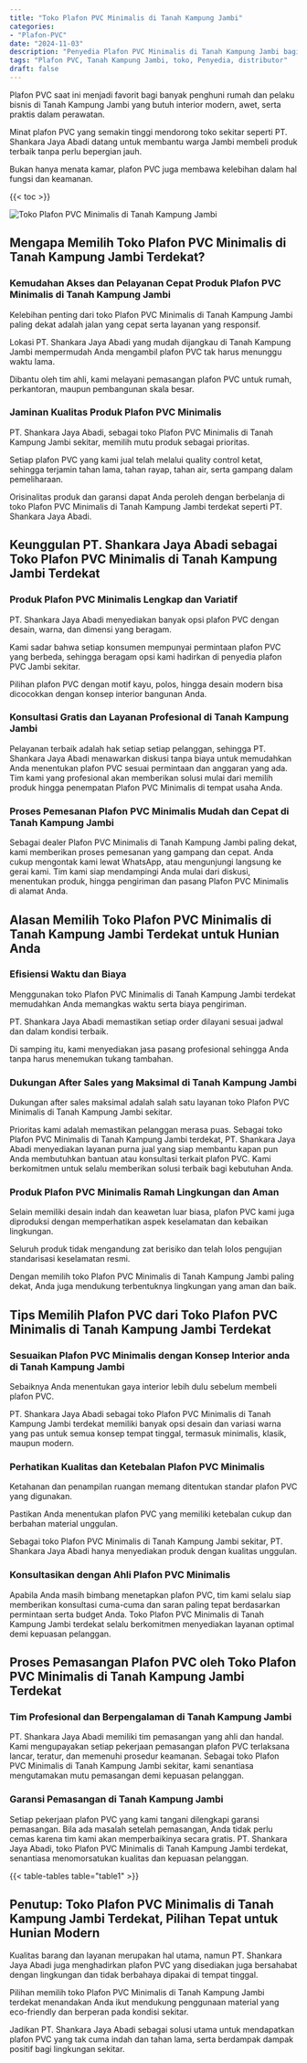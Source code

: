 ```yaml
---
title: "Toko Plafon PVC Minimalis di Tanah Kampung Jambi"
categories: 
- "Plafon-PVC"
date: "2024-11-03"
description: "Penyedia Plafon PVC Minimalis di Tanah Kampung Jambi bagi hunian, kantor, serta toko. Produk berkualitas, beragam motif, variasi warna modern, beserta jasa pemasangan ditangani oleh tenaga ahli ahli dan kepastian resmi!|Layanan penyediaan Plafon PVC Minimalis di Tanah Kampung Jambi untuk keperluan hunian, office, maupun toko, beserta plafon unggulan dan instalasi oleh tenaga ahli berpengalaman dan jaminan resmi.|Pilihan Plafon PVC Minimalis di Tanah Kampung Jambi yang terpercaya bagi rumah, office, serta gerai, dengan material berkualitas dan penempatan dikerjakan oleh tim ahli serta garansi resmi.|Penyediaan Plafon PVC Minimalis di Tanah Kampung Jambi untuk hunian, perkantoran, dan toko, dengan material terbaik dan instalasi oleh tenaga ahli ahli, lengkap dengan garansi resmi.}"
tags: "Plafon PVC, Tanah Kampung Jambi, toko, Penyedia, distributor"
draft: false
---
```


Plafon PVC saat ini menjadi favorit bagi banyak penghuni rumah dan pelaku bisnis di Tanah Kampung Jambi yang butuh interior modern, awet, serta praktis dalam perawatan.

Minat plafon PVC yang semakin tinggi mendorong toko sekitar seperti PT. Shankara Jaya Abadi datang untuk membantu warga Jambi membeli produk terbaik tanpa perlu bepergian jauh.

Bukan hanya menata kamar, plafon PVC juga membawa kelebihan dalam hal fungsi dan keamanan.

{{< toc >}}

![Toko Plafon PVC Minimalis di Tanah Kampung Jambi](/images/Plafon-PVC/Toko-Plafon-PVC-Minimalis-di-Tanah-Kampung-Jambi.png)


## Mengapa Memilih Toko Plafon PVC Minimalis di Tanah Kampung Jambi Terdekat?

### Kemudahan Akses dan Pelayanan Cepat Produk Plafon PVC Minimalis di Tanah Kampung Jambi

Kelebihan penting dari toko Plafon PVC Minimalis di Tanah Kampung Jambi paling dekat adalah jalan yang cepat serta layanan yang responsif.

Lokasi PT. Shankara Jaya Abadi yang mudah dijangkau di Tanah Kampung Jambi mempermudah Anda mengambil plafon PVC tak harus menunggu waktu lama.

Dibantu oleh tim ahli, kami melayani pemasangan plafon PVC untuk rumah, perkantoran, maupun pembangunan skala besar.

### Jaminan Kualitas Produk Plafon PVC Minimalis

PT. Shankara Jaya Abadi, sebagai toko Plafon PVC Minimalis di Tanah Kampung Jambi sekitar, memilih mutu produk sebagai prioritas.

Setiap plafon PVC yang kami jual telah melalui quality control ketat, sehingga terjamin tahan lama, tahan rayap, tahan air, serta gampang dalam pemeliharaan.

Orisinalitas produk dan garansi dapat Anda peroleh dengan berbelanja di toko Plafon PVC Minimalis di Tanah Kampung Jambi terdekat seperti PT. Shankara Jaya Abadi.

## Keunggulan PT. Shankara Jaya Abadi sebagai Toko Plafon PVC Minimalis di Tanah Kampung Jambi Terdekat

### Produk Plafon PVC Minimalis Lengkap dan Variatif

PT. Shankara Jaya Abadi menyediakan banyak opsi plafon PVC dengan desain, warna, dan dimensi yang beragam.

Kami sadar bahwa setiap konsumen mempunyai permintaan plafon PVC yang berbeda, sehingga beragam opsi kami hadirkan di penyedia plafon PVC Jambi sekitar.

Pilihan plafon PVC dengan motif kayu, polos, hingga desain modern bisa dicocokkan dengan konsep interior bangunan Anda.

### Konsultasi Gratis dan Layanan Profesional di Tanah Kampung Jambi

Pelayanan terbaik adalah hak setiap setiap pelanggan, sehingga PT. Shankara Jaya Abadi menawarkan diskusi tanpa biaya untuk memudahkan Anda menentukan plafon PVC sesuai permintaan dan anggaran yang ada. Tim kami yang profesional akan memberikan solusi mulai dari memilih produk hingga penempatan Plafon PVC Minimalis di tempat usaha Anda.

### Proses Pemesanan Plafon PVC Minimalis Mudah dan Cepat di Tanah Kampung Jambi

Sebagai dealer Plafon PVC Minimalis di Tanah Kampung Jambi paling dekat, kami memberikan proses pemesanan yang gampang dan cepat. Anda cukup mengontak kami lewat WhatsApp, atau mengunjungi langsung ke gerai kami. Tim kami siap mendampingi Anda mulai dari diskusi, menentukan produk, hingga pengiriman dan pasang Plafon PVC Minimalis di alamat Anda.

## Alasan Memilih Toko Plafon PVC Minimalis di Tanah Kampung Jambi Terdekat untuk Hunian Anda

### Efisiensi Waktu dan Biaya

Menggunakan toko Plafon PVC Minimalis di Tanah Kampung Jambi terdekat memudahkan Anda memangkas waktu serta biaya pengiriman.

PT. Shankara Jaya Abadi memastikan setiap order dilayani sesuai jadwal dan dalam kondisi terbaik.

Di samping itu, kami menyediakan jasa pasang profesional sehingga Anda tanpa harus menemukan tukang tambahan.

### Dukungan After Sales yang Maksimal di Tanah Kampung Jambi

Dukungan after sales maksimal adalah salah satu layanan toko Plafon PVC Minimalis di Tanah Kampung Jambi sekitar.

Prioritas kami adalah memastikan pelanggan merasa puas. Sebagai toko Plafon PVC Minimalis di Tanah Kampung Jambi terdekat, PT. Shankara Jaya Abadi menyediakan layanan purna jual yang siap membantu kapan pun Anda membutuhkan bantuan atau konsultasi terkait plafon PVC. Kami berkomitmen untuk selalu memberikan solusi terbaik bagi kebutuhan Anda.

### Produk Plafon PVC Minimalis Ramah Lingkungan dan Aman

Selain memiliki desain indah dan keawetan luar biasa, plafon PVC kami juga diproduksi dengan memperhatikan aspek keselamatan dan kebaikan lingkungan.

Seluruh produk tidak mengandung zat berisiko dan telah lolos pengujian standarisasi keselamatan resmi.

Dengan memilih toko Plafon PVC Minimalis di Tanah Kampung Jambi paling dekat, Anda juga mendukung terbentuknya lingkungan yang aman dan baik.

## Tips Memilih Plafon PVC dari Toko Plafon PVC Minimalis di Tanah Kampung Jambi Terdekat

### Sesuaikan Plafon PVC Minimalis dengan Konsep Interior anda di Tanah Kampung Jambi

Sebaiknya Anda menentukan gaya interior lebih dulu sebelum membeli plafon PVC.

PT. Shankara Jaya Abadi sebagai toko Plafon PVC Minimalis di Tanah Kampung Jambi terdekat memiliki banyak opsi desain dan variasi warna yang pas untuk semua konsep tempat tinggal, termasuk minimalis, klasik, maupun modern.

### Perhatikan Kualitas dan Ketebalan Plafon PVC Minimalis

Ketahanan dan penampilan ruangan memang ditentukan standar plafon PVC yang digunakan.

Pastikan Anda menentukan plafon PVC yang memiliki ketebalan cukup dan berbahan material unggulan.

Sebagai toko Plafon PVC Minimalis di Tanah Kampung Jambi sekitar, PT. Shankara Jaya Abadi hanya menyediakan produk dengan kualitas unggulan.

### Konsultasikan dengan Ahli Plafon PVC Minimalis

Apabila Anda masih bimbang menetapkan plafon PVC, tim kami selalu siap memberikan konsultasi cuma-cuma dan saran paling tepat berdasarkan permintaan serta budget Anda. Toko Plafon PVC Minimalis di Tanah Kampung Jambi terdekat selalu berkomitmen menyediakan layanan optimal demi kepuasan pelanggan.

## Proses Pemasangan Plafon PVC oleh Toko Plafon PVC Minimalis di Tanah Kampung Jambi Terdekat

### Tim Profesional dan Berpengalaman di Tanah Kampung Jambi

PT. Shankara Jaya Abadi memiliki tim pemasangan yang ahli dan handal. Kami mengupayakan setiap pekerjaan pemasangan plafon PVC terlaksana lancar, teratur, dan memenuhi prosedur keamanan. Sebagai toko Plafon PVC Minimalis di Tanah Kampung Jambi sekitar, kami senantiasa mengutamakan mutu pemasangan demi kepuasan pelanggan.

### Garansi Pemasangan di Tanah Kampung Jambi

Setiap pekerjaan plafon PVC yang kami tangani dilengkapi garansi pemasangan. Bila ada masalah setelah pemasangan, Anda tidak perlu cemas karena tim kami akan memperbaikinya secara gratis. PT. Shankara Jaya Abadi, toko Plafon PVC Minimalis di Tanah Kampung Jambi terdekat, senantiasa menomorsatukan kualitas dan kepuasan pelanggan.

{{< table-tables table="table1" >}}

## Penutup: Toko Plafon PVC Minimalis di Tanah Kampung Jambi Terdekat, Pilihan Tepat untuk Hunian Modern

Kualitas barang dan layanan merupakan hal utama, namun PT. Shankara Jaya Abadi juga menghadirkan plafon PVC yang disediakan juga bersahabat dengan lingkungan dan tidak berbahaya dipakai di tempat tinggal.

Pilihan memilih toko Plafon PVC Minimalis di Tanah Kampung Jambi terdekat menandakan Anda ikut mendukung penggunaan material yang eco-friendly dan berperan pada kondisi sekitar.

Jadikan PT. Shankara Jaya Abadi sebagai solusi utama untuk mendapatkan plafon PVC yang tak cuma indah dan tahan lama, serta berdampak dampak positif bagi lingkungan sekitar.